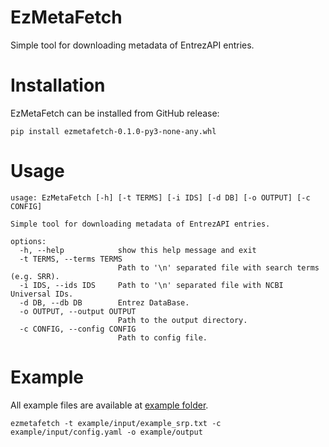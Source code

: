 # EzMetaFetch

Simple tool for downloading metadata of EntrezAPI entries.

# Installation

EzMetaFetch can be installed from GitHub release:

```commandline
pip install ezmetafetch-0.1.0-py3-none-any.whl
```

# Usage

```commandline
usage: EzMetaFetch [-h] [-t TERMS] [-i IDS] [-d DB] [-o OUTPUT] [-c CONFIG]

Simple tool for downloading metadata of EntrezAPI entries.

options:
  -h, --help            show this help message and exit
  -t TERMS, --terms TERMS
                        Path to '\n' separated file with search terms (e.g. SRR).
  -i IDS, --ids IDS     Path to '\n' separated file with NCBI Universal IDs.
  -d DB, --db DB        Entrez DataBase.
  -o OUTPUT, --output OUTPUT
                        Path to the output directory.
  -c CONFIG, --config CONFIG
                        Path to config file.
```

# Example

All example files are available at [example folder](example).

```commandline
ezmetafetch -t example/input/example_srp.txt -c example/input/config.yaml -o example/output
```